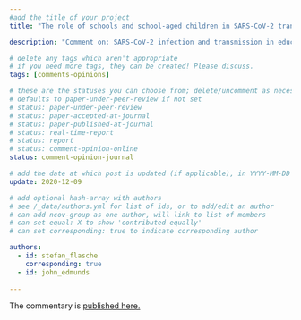 ```yaml
---
#add the title of your project
title: "The role of schools and school-aged children in SARS-CoV-2 transmission" 

description: "Comment on: SARS-CoV-2 infection and transmission in educational settings: a prospective, cross-sectional analysis of infection clusters and outbreaks in England" 

# delete any tags which aren't appropriate
# if you need more tags, they can be created! Please discuss.
tags: [comments-opinions]

# these are the statuses you can choose from; delete/uncomment as necessary
# defaults to paper-under-peer-review if not set
# status: paper-under-peer-review
# status: paper-accepted-at-journal
# status: paper-published-at-journal
# status: real-time-report
# status: report
# status: comment-opinion-online
status: comment-opinion-journal

# add the date at which post is updated (if applicable), in YYYY-MM-DD
update: 2020-12-09

# add optional hash-array with authors
# see /_data/authors.yml for list of ids, or to add/edit an author
# can add ncov-group as one author, will link to list of members
# can set equal: X to show 'contributed equally'
# can set corresponding: true to indicate corresponding author

authors:
  - id: stefan_flasche
    corresponding: true
  - id: john_edmunds
  
---
```


The commentary is [published here.](https://www.thelancet.com/journals/laninf/article/PIIS1473-3099(20)30927-0/fulltext) 

